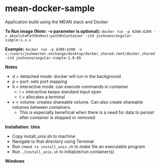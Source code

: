 # mean-docker-sample
Application build using the MEAN stack and Docker

**To Run image (Note: -v parameter is optional):** 
`docker run -p 4200:4200 -v absolutePathOnHost:pathOnContainer -itd joshnano/angular-simple:x.x.x`

**Example:** 
`docker run -p 4200:4200 -v c:/users/joshwerner.exchange/desktop/docker_shared:/mnt/docker_shared -itd joshnano/angular-simple:1.0.85`

**Notes**
- d = detached mode: docker will run in the background
- p = port: sets port mapping
- it = interactive mode: can execute commands in container
  - i = interactive keeps standard input open
  - t = allocates a terminal
- v = volume: creates shareable volume. Can also create shareable volumes between containers. 
   - This is especially beneficial when there is a need for data to persist after container is stopped or removed

**Installation:** 
**Unix**
- Copy install_unix.sh to machine
- Navigate to that directory using Terminal
- Run `chmod +x install_unix.sh` to make file an executable program
- Run `./install_unix.sh` to initialize/run container(s)

**Windows**
